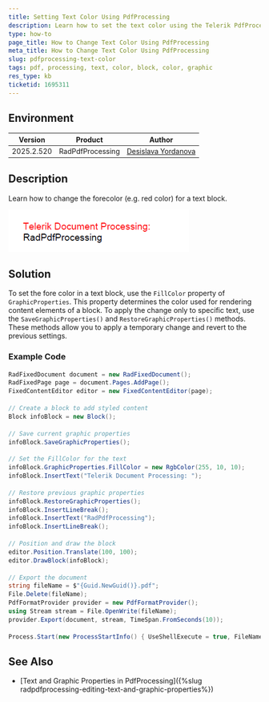 ```yaml
---
title: Setting Text Color Using PdfProcessing
description: Learn how to set the text color using the Telerik PdfProcessing library.
type: how-to
page_title: How to Change Text Color Using PdfProcessing
meta_title: How to Change Text Color Using PdfProcessing
slug: pdfprocessing-text-color
tags: pdf, processing, text, color, block, color, graphic
res_type: kb
ticketid: 1695311
---
```


## Environment

| Version | Product | Author | 
| ---- | ---- | ---- | 
| 2025.2.520| RadPdfProcessing |[Desislava Yordanova](https://www.telerik.com/blogs/author/desislava-yordanova)| 

## Description

Learn how to change the forecolor (e.g. red color) for a text block.   

![Change Text Block's ForeColor ><](images/pdfprocessing-text-color.png)     

## Solution

To set the fore color in a text block, use the `FillColor` property of `GraphicProperties`. This property determines the color used for rendering content elements of a block. To apply the change only to specific text, use the `SaveGraphicProperties()` and `RestoreGraphicProperties()` methods. These methods allow you to apply a temporary change and revert to the previous settings.

### Example Code

```csharp
RadFixedDocument document = new RadFixedDocument();
RadFixedPage page = document.Pages.AddPage();
FixedContentEditor editor = new FixedContentEditor(page);

// Create a block to add styled content
Block infoBlock = new Block();

// Save current graphic properties
infoBlock.SaveGraphicProperties();

// Set the FillColor for the text
infoBlock.GraphicProperties.FillColor = new RgbColor(255, 10, 10);
infoBlock.InsertText("Telerik Document Processing: ");

// Restore previous graphic properties
infoBlock.RestoreGraphicProperties();
infoBlock.InsertLineBreak();
infoBlock.InsertText("RadPdfProcessing");
infoBlock.InsertLineBreak();

// Position and draw the block
editor.Position.Translate(100, 100);
editor.DrawBlock(infoBlock);

// Export the document
string fileName = $"{Guid.NewGuid()}.pdf";
File.Delete(fileName);
PdfFormatProvider provider = new PdfFormatProvider();
using Stream stream = File.OpenWrite(fileName);
provider.Export(document, stream, TimeSpan.FromSeconds(10));

Process.Start(new ProcessStartInfo() { UseShellExecute = true, FileName = fileName });
```

## See Also

- [Text and Graphic Properties in PdfProcessing]({%slug radpdfprocessing-editing-text-and-graphic-properties%})  
